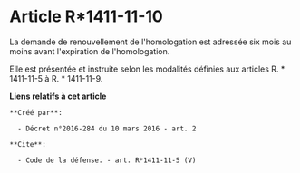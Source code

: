 # Article R*1411-11-10

La demande de renouvellement de l'homologation est adressée six mois au moins avant l'expiration de l'homologation. 

Elle est présentée et instruite selon les modalités définies aux articles R. * 1411-11-5 à R. * 1411-11-9.

**Liens relatifs à cet article**

	**Créé par**:

	  - Décret n°2016-284 du 10 mars 2016 - art. 2

	**Cite**:

	  - Code de la défense. - art. R*1411-11-5 (V)
